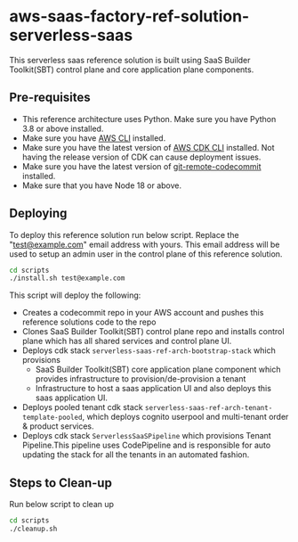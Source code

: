 # aws-saas-factory-ref-solution-serverless-saas

This serverless saas reference solution is built using SaaS Builder Toolkit(SBT) control plane and core application plane components.

## Pre-requisites

- This reference architecture uses Python. Make sure you have Python 3.8 or above installed.
- Make sure you have [AWS CLI](https://docs.aws.amazon.com/cli/latest/userguide/cli-chap-install.html) installed.
- Make sure you have the latest version of [AWS CDK CLI](https://docs.aws.amazon.com/cdk/latest/guide/cli.html) installed. Not having the release version of CDK can cause deployment issues.
- Make sure you have the latest version of [git-remote-codecommit](https://docs.aws.amazon.com/codecommit/latest/userguide/setting-up-git-remote-codecommit.html) installed.
- Make sure that you have Node 18 or above.

## Deploying

To deploy this reference solution run below script. Replace the "test@example.com" email address with yours. This email address will be used to setup an admin user in the control plane of this reference solution.

```bash
cd scripts
./install.sh test@example.com
```

This script will deploy the following:

- Creates a codecommit repo in your AWS account and pushes this reference solutions code to the repo
- Clones SaaS Builder Toolkit(SBT) control plane repo and installs control plane which has all shared services and control plane UI.
- Deploys cdk stack `serverless-saas-ref-arch-bootstrap-stack` which provisions
  - SaaS Builder Toolkit(SBT) core application plane component which provides infrastructure to provision/de-provision a tenant
  - Infrastructure to host a saas application UI and also deploys this saas application UI.
- Deploys pooled tenant cdk stack `serverless-saas-ref-arch-tenant-template-pooled`, which deploys cognito userpool and multi-tenant order & product services.
- Deploys cdk stack `ServerlessSaaSPipeline` which provisions Tenant Pipeline.This pipeline uses CodePipeline and is responsible for auto updating the stack for all the tenants in an automated fashion.

## Steps to Clean-up

Run below script to clean up

```bash
cd scripts
./cleanup.sh
```
